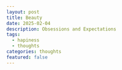 ```yaml
---
layout: post
title: Beauty
date: 2025-02-04
description: Obsessions and Expectations
tags:
  - hapiness
  - thoughts
categories: thoughts
featured: false
---
```

